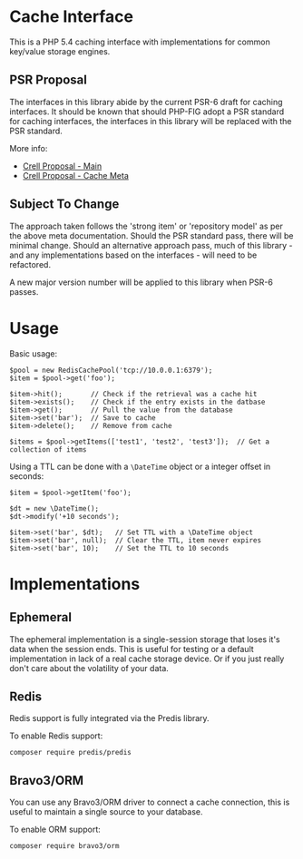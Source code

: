 Cache Interface
===============
This is a PHP 5.4 caching interface with implementations for common key/value storage engines.

PSR Proposal
------------
The interfaces in this library abide by the current PSR-6 draft for caching interfaces. It should be known that should
PHP-FIG adopt a PSR standard for caching interfaces, the interfaces in this library will be replaced with the PSR
standard.

More info:

* [Crell Proposal - Main](https://github.com/Crell/fig-standards/blob/Cache/proposed/cache.md)
* [Crell Proposal - Cache Meta](https://github.com/Crell/fig-standards/blob/Cache/proposed/cache-meta.md)


Subject To Change
-----------------
The approach taken follows the 'strong item' or 'repository model' as per the above meta documentation. Should the PSR
standard pass, there will be minimal change. Should an alternative approach pass, much of this library - and any
implementations based on the interfaces - will need to be refactored.

A new major version number will be applied to this library when PSR-6 passes.

Usage
=====
Basic usage:

    $pool = new RedisCachePool('tcp://10.0.0.1:6379');
    $item = $pool->get('foo');
    
    $item->hit();       // Check if the retrieval was a cache hit
    $item->exists();    // Check if the entry exists in the datbase
    $item->get();       // Pull the value from the database
    $item->set('bar');  // Save to cache
    $item->delete();    // Remove from cache
    
    $items = $pool->getItems(['test1', 'test2', 'test3']);  // Get a collection of items
    
Using a TTL can be done with a `\DateTime` object or a integer offset in seconds:

    $item = $pool->getItem('foo');
    
    $dt = new \DateTime();
    $dt->modify('+10 seconds');
    
    $item->set('bar', $dt);   // Set TTL with a \DateTime object
    $item->set('bar', null);  // Clear the TTL, item never expires
    $item->set('bar', 10);    // Set the TTL to 10 seconds


Implementations
===============

Ephemeral
---------
The ephemeral implementation is a single-session storage that loses it's data when the session ends. This is useful
for testing or a default implementation in lack of a real cache storage device. Or if you just really don't care about
the volatility of your data.

Redis
-----
Redis support is fully integrated via the Predis library. 

To enable Redis support:

    composer require predis/predis

Bravo3/ORM
----------
You can use any Bravo3/ORM driver to connect a cache connection, this is useful to maintain a single source to your
database.

To enable ORM support:

    composer require bravo3/orm
